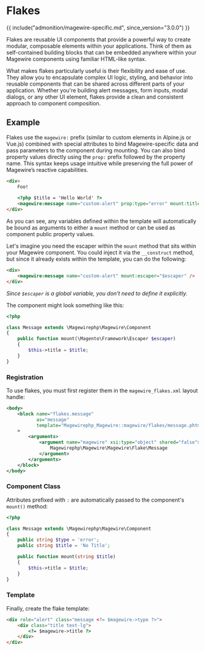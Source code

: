 # Flakes

{{ include("admonition/magewire-specific.md", since_version="3.0.0") }}

Flakes are reusable UI components that provide a powerful way to create modular, composable elements within your applications.
Think of them as self-contained building blocks that can be embedded anywhere within your Magewire components using familiar HTML-like syntax.

What makes flakes particularly useful is their flexibility and ease of use. They allow you to encapsulate complex
UI logic, styling, and behavior into reusable components that can be shared across different parts of your application.
Whether you're building alert messages, form inputs, modal dialogs, or any other UI element, flakes provide a clean and
consistent approach to component composition.

## Example

Flakes use the `magewire:` prefix (similar to custom elements in Alpine.js or Vue.js) combined with special attributes to
bind Magewire-specific data and pass parameters to the component during mounting. You can also bind property values
directly using the `prop:` prefix followed by the property name. This syntax keeps usage intuitive while preserving the
full power of Magewire’s reactive capabilities.

```html title="view/{area}/templates/magewire/foo.phtml"
<div>
    Foo!
    
    <?php $title = 'Hello World' ?>
    <magewire:message name="custom-alert" prop:type="error" mount:title="$title" />
</div>
```

As you can see, any variables defined within the template will automatically be bound as arguments to either a `mount` method
or can be used as component public property values.

Let's imagine you need the escaper within the `mount` method that sits within your Magewire component.
You could inject it via the `__construct` method, but since it already exists within the template, you can do the following:

```html title="view/{area}/templates/magewire/foo.phtml"
<div>
    <magewire:message name="custom-alert" mount:escaper="$escaper" />
</div>
```

_Since `$escaper` is a global variable, you don't need to define it explicitly._

The component might look something like this:

```php title="Vendor\Module\Magewire\Flake\Message"
<?php

class Message extends \Magewirephp\Magewire\Component
{
    public function mount(\Magento\Framework\Escaper $escaper)
    {
        $this->title = $title;
    }
}
```

### Registration

To use flakes, you must first register them in the `magewire_flakes.xml` layout handle:

```xml title="view/{area}/layout/magewire_flakes.xml"
<body>
    <block name="flakes.message"
           as="message"
           template="Magewirephp_Magewire::magewire/flakes/message.phtml"
    >
        <arguments>
            <argument name="magewire" xsi:type="object" shared="false">
                Magewirephp\Magewire\Magewire\Flake\Message
            </argument>
        </arguments>
    </block>
</body>
```

### Component Class

Attributes prefixed with `:` are automatically passed to the component's `mount()` method:

```php title="Vendor\Module\Magewire\Flake\Message"
<?php

class Message extends \Magewirephp\Magewire\Component
{
    public string $type = 'error';
    public string $title = 'No Title';

    public function mount(string $title)
    {
        $this->title = $title;
    }
}
```

### Template

Finally, create the flake template:

```html title="view/{area}/templates/magewire/flakes/message.phtml"
<div role="alert" class="message <?= $magewire->type ?>">
    <div class="title text-lg">
        <?= $magewire->title ?>
    </div>
</div>
```
